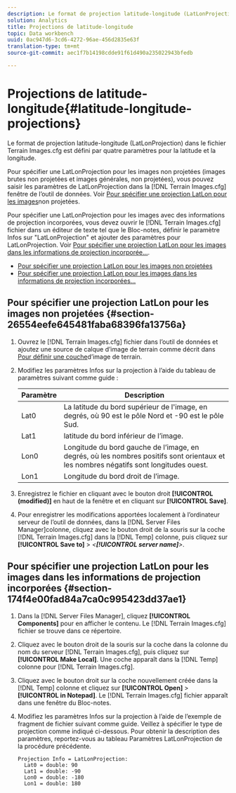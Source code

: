 ```yaml
---
description: Le format de projection latitude-longitude (LatLonProjection) dans le fichier Terrain Images.cfg est défini par quatre paramètres pour la latitude et la longitude.
solution: Analytics
title: Projections de latitude-longitude
topic: Data workbench
uuid: 0ac947d6-3cd6-4272-96ae-456d2835e63f
translation-type: tm+mt
source-git-commit: aec1f7b14198cdde91f61d490a235022943bfedb

---
```



# Projections de latitude-longitude{#latitude-longitude-projections}

Le format de projection latitude-longitude (LatLonProjection) dans le fichier Terrain Images.cfg est défini par quatre paramètres pour la latitude et la longitude.

Pour spécifier une LatLonProjection pour les images non projetées (images brutes non projetées et images générales, non projetées), vous pouvez saisir les paramètres de LatLonProjection dans la [!DNL Terrain Images.cfg] fenêtre de l’outil de données. Voir [Pour spécifier une projection LatLon pour les images](../../../../../home/c-geo-oview/c-wk-img-lyrs/c-trn-img-lyrs/c-proj-info-trn-imgs/c-lat-long-proj.md#section-26554eefe645481faba68396fa13756a)non projetées.

Pour spécifier une LatLonProjection pour les images avec des informations de projection incorporées, vous devez ouvrir le [!DNL Terrain Images.cfg] fichier dans un éditeur de texte tel que le Bloc-notes, définir le paramètre Infos sur &quot;LatLonProjection&quot; et ajouter des paramètres pour LatLonProjection. Voir [Pour spécifier une projection LatLon pour les images dans les informations de projection incorporée...](../../../../../home/c-geo-oview/c-wk-img-lyrs/c-trn-img-lyrs/c-proj-info-trn-imgs/c-lat-long-proj.md#section-174f4e00fad84a7ca0c995423dd37ae1).

* [Pour spécifier une projection LatLon pour les images non projetées](../../../../../home/c-geo-oview/c-wk-img-lyrs/c-trn-img-lyrs/c-proj-info-trn-imgs/c-lat-long-proj.md#section-26554eefe645481faba68396fa13756a)
* [Pour spécifier une projection LatLon pour les images dans les informations de projection incorporées...](../../../../../home/c-geo-oview/c-wk-img-lyrs/c-trn-img-lyrs/c-proj-info-trn-imgs/c-lat-long-proj.md#section-174f4e00fad84a7ca0c995423dd37ae1)

## Pour spécifier une projection LatLon pour les images non projetées {#section-26554eefe645481faba68396fa13756a}

1. Ouvrez le [!DNL Terrain Images.cfg] fichier dans l’outil de données et ajoutez une source de calque d’image de terrain comme décrit dans [Pour définir une couche](../../../../../home/c-geo-oview/c-wk-img-lyrs/c-trn-img-lyrs/c-trn-img-lyrs.md#concept-8a0a16013e824ac29f35a0349b5d8ccf)d’image de terrain.

1. Modifiez les paramètres Infos sur la projection à l’aide du tableau de paramètres suivant comme guide :

   | Paramètre | Description |
   |---|---|
   | Lat0 | La latitude du bord supérieur de l&#39;image, en degrés, où 90 est le pôle Nord et -90 est le pôle Sud. |
   | Lat1 | latitude du bord inférieur de l’image. |
   | Lon0 | Longitude du bord gauche de l’image, en degrés, où les nombres positifs sont orientaux et les nombres négatifs sont longitudes ouest. |
   | Lon1 | Longitude du bord droit de l’image. |

1. Enregistrez le fichier en cliquant avec le bouton droit **[!UICONTROL (modified)]** en haut de la fenêtre et en cliquant sur **[!UICONTROL Save]**.

1. Pour enregistrer les modifications apportées localement à l’ordinateur serveur de l’outil de données, dans la [!DNL Server Files Manager]colonne, cliquez avec le bouton droit de la souris sur la coche [!DNL Terrain Images.cfg] dans la [!DNL Temp] colonne, puis cliquez sur **[!UICONTROL Save to]** > *&lt;**[!UICONTROL server name]**>*.

## Pour spécifier une projection LatLon pour les images dans les informations de projection incorporées {#section-174f4e00fad84a7ca0c995423dd37ae1}

1. Dans la [!DNL Server Files Manager], cliquez **[!UICONTROL Components]** pour en afficher le contenu. Le [!DNL Terrain Images.cfg] fichier se trouve dans ce répertoire.

1. Cliquez avec le bouton droit de la souris sur la coche dans la colonne du nom du serveur [!DNL Terrain Images.cfg], puis cliquez sur **[!UICONTROL Make Local]**. Une coche apparaît dans la [!DNL Temp] colonne pour [!DNL Terrain Images.cfg].

1. Cliquez avec le bouton droit sur la coche nouvellement créée dans la [!DNL Temp] colonne et cliquez sur **[!UICONTROL Open]** > **[!UICONTROL in Notepad]**. Le [!DNL Terrain Images.cfg] fichier apparaît dans une fenêtre du Bloc-notes.

1. Modifiez les paramètres Infos sur la projection à l’aide de l’exemple de fragment de fichier suivant comme guide. Veillez à spécifier le type de projection comme indiqué ci-dessous. Pour obtenir la description des paramètres, reportez-vous au tableau Paramètres LatLonProjection de la procédure précédente.

   ```
   Projection Info = LatLonProjection: 
     Lat0 = double: 90
     Lat1 = double: -90
     Lon0 = double: -180
     Lon1 = double: 180
   ```


